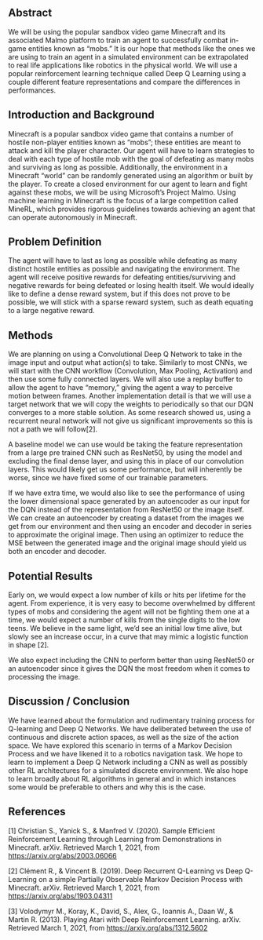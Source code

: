 ## Abstract

We will be using the popular sandbox video game Minecraft and its associated Malmo platform to train an agent to successfully combat in-game entities known as “mobs.” It is our hope that methods like the ones we are using to train an agent in a simulated environment can be extrapolated to real life applications like robotics in the physical world. We will use a popular reinforcement learning technique called Deep Q Learning using a couple different feature representations and compare the differences in performances. 

## Introduction and Background

Minecraft is a popular sandbox video game that contains a number of hostile non-player entities known as “mobs”; these entities are meant to attack and kill the player character. Our agent will have to learn strategies to deal with each type of hostile mob with the goal of defeating as many mobs and surviving as long as possible. Additionally, the environment in a Minecraft “world” can be randomly generated using an algorithm or built by the player. To create a closed environment for our agent to learn and fight against these mobs, we will be using Microsoft’s Project Malmo. Using machine learning in Minecraft is the focus of a large competition called MineRL, which provides rigorous guidelines towards achieving an agent that can operate autonomously in Minecraft.

## Problem Definition

The agent will have to last as long as possible while defeating as many distinct hostile entities as possible and navigating the environment. The agent will receive positive rewards for defeating entities/surviving and negative rewards for being defeated or losing health itself. We would ideally like to define a dense reward system, but if this does not prove to be possible, we will stick with a sparse reward system, such as death equating to a large negative reward.

## Methods

We are planning on using a Convolutional Deep Q Network to take in the image input and output what action(s) to take. Similarly to most CNNs, we will start with the CNN workflow (Convolution, Max Pooling, Activation) and then use some fully connected layers. We will also use a replay buffer to allow the agent to have “memory,” giving the agent a way to perceive motion between frames. Another implementation detail is that we will use a target network that we will copy the weights to periodically so that our DQN converges to a more stable solution. As some research showed us, using a recurrent neural network will not give us significant improvements so this is not a path we will follow[2].

A baseline model we can use would be taking the feature representation from a large pre trained CNN such as ResNet50, by using the model and excluding the final dense layer, and using this in place of our convolution layers. This would likely get us some performance, but will inherently be worse, since we have fixed some of our trainable parameters.

If we have extra time, we would also like to see the performance of using the lower dimensional space generated by an autoencoder as our input for the DQN instead of the representation from ResNet50 or the image itself. We can create an autoencoder by creating a dataset from the images we get from our environment and then using an encoder and decoder in series to approximate the original image. Then using an optimizer to reduce the MSE between the generated image and the original image should yield us both an encoder and decoder.

## Potential Results

Early on, we would expect a low number of kills or hits per lifetime for the agent. From experience, it is very easy to become overwhelmed by different types of mobs and considering the agent will not be fighting them one at a time, we would expect a number of kills from the single digits to the low teens. We believe in the same light, we’d see an initial low time alive, but slowly see an increase occur, in a curve that may mimic a logistic function in shape [2]. 

We also expect including the CNN to perform better than using ResNet50 or an autoencoder since it gives the DQN the most freedom when it comes to processing the image.

## Discussion / Conclusion

We have learned about the formulation and rudimentary training process for Q-learning and Deep Q Networks. We have deliberated between the use of continuous and discrete action spaces, as well as the size of the action space. We have explored this scenario in terms of a Markov Decision Process and we have likened it to a robotics navigation task. We hope to learn to implement a Deep Q Network including a CNN as well as possibly other RL architectures for a simulated discrete environment. We also hope to learn broadly about RL algorithms in general and in which instances some would be preferable to others and why this is the case.

## References
[1] Christian S., Yanick S., & Manfred V. (2020). Sample Efficient Reinforcement Learning through Learning from Demonstrations in Minecraft. arXiv. Retrieved March 1, 2021, from https://arxiv.org/abs/2003.06066

[2] Clément R., & Vincent B. (2019). Deep Recurrent Q-Learning vs Deep Q-Learning on a simple Partially Observable Markov Decision Process with Minecraft. arXiv. Retrieved March 1, 2021, from https://arxiv.org/abs/1903.04311

[3] Volodymyr M., Koray, K., David, S., Alex, G., Ioannis A., Daan W., & Martin R. (2013). Playing Atari with Deep Reinforcement Learning. arXiv. Retrieved March 1, 2021, from https://arxiv.org/abs/1312.5602